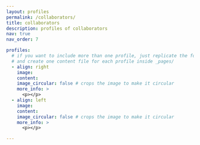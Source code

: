 ```yaml
---
layout: profiles
permalink: /collaborators/
title: collaborators
description: profiles of collaborators
nav: true
nav_order: 7

profiles:
  # if you want to include more than one profile, just replicate the following block
  # and create one content file for each profile inside _pages/
  - align: right
    image: 
    content: 
    image_circular: false # crops the image to make it circular
    more_info: >
      <p></p>
  - align: left
    image: 
    content: 
    image_circular: false # crops the image to make it circular
    more_info: >
      <p></p>

---
```

